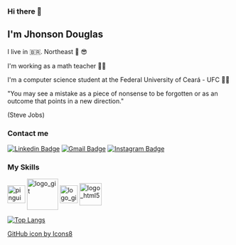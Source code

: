 ### Hi there 👋

## I'm Jhonson Douglas 
I live in 🇧🇷. Northeast 🌅 😎

I'm working as a math teacher :man_teacher:

I'm a computer science student at the Federal University of Ceará - UFC :man_technologist:

"You may see a mistake as a piece of nonsense to be forgotten or as an outcome that points in a new direction."

(Steve Jobs)
### Contact me
[![Linkedin Badge](https://img.shields.io/badge/-Jhonson%20Carneiro-6633cc?style=flat-square&logo=Linkedin&logoColor=white&link=https://www.linkedin.com/in/jhonson-carneiro-838190118/)](https://www.linkedin.com/in/jhonson-carneiro-838190118/) 
[![Gmail Badge](https://img.shields.io/badge/-jhonsondouglasr@gmail.com-6633cc?style=flat-square&logo=Gmail&red=white&link=mailto:jhonsondouglasr@gmail.com)](mailto:jhonsondouglasr@gmail.com)
[![Instagram Badge](https://img.shields.io/badge/-Instagram-blueCyan?style=flat-square&logo=Instagram&logoColor=white&link=https://www.instagram.com/carneirojhonson/)](https://www.instagram.com/carneirojhonson/)  
### My Skills
  <img align="center" src="https://cdn.jsdelivr.net/gh/devicons/devicon/icons/linux/linux-original.svg" alt="pinguim_Linux" width="40" height="40" style="max-width:100%;"></img>
    <img align="center" src="https://cdn.jsdelivr.net/gh/devicons/devicon/icons/git/git-plain-wordmark.svg" alt="logo_git" width="70" height="70" style="max-width:100%;"></img>
      <img align="center" src="https://img.icons8.com/bubbles/50/000000/github.png" alt="logo_github" width="40" height="40" style="max-width:100%;"></img>
        <img align="center" src="https://cdn.jsdelivr.net/gh/devicons/devicon/icons/html5/html5-plain-wordmark.svg" alt="logo_html5" width="50" height="50" style="max-width:100%;"></img>

[![Top Langs](https://github-readme-stats.vercel.app/api/top-langs/?username=jhonsondrc&langs_count=6)](https://github.com/jhonsondrc/github-readme-stats)

<a href="https://icons8.com/icon/118553/github">GitHub icon by Icons8</a>
<!--
**jhonsondrc/jhonsondrc** is a ✨ _special_ ✨ repository because its `README.md` (this file) appears on your GitHub profile.

Here are some ideas to get you started:

- 🔭 I’m currently working on ...
- 🌱 I’m currently learning ...
- 👯 I’m looking to collaborate on ...
- 🤔 I’m looking for help with ...
- 💬 Ask me about ...
- 📫 How to reach me: ...
- 😄 Pronouns: ...
- ⚡ Fun fact: ...
-->
